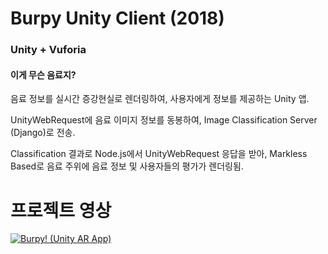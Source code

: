 <h1>Burpy Unity Client (2018)</h1>
<h3>Unity + Vuforia</h3>
<h4>이게 무슨 음료지?</h4>
<p>음료 정보를 실시간 증강현실로 렌더링하여, 사용자에게 정보를 제공하는 Unity 앱.</p>
<p>UnityWebRequest에 음료 이미지 정보를 동봉하여, Image Classification Server (Django)로 전송.</p>
<p>Classification 결과로 Node.js에서 UnityWebRequest 응답을 받아, Markless Based로 음료 주위에 음료 정보 및 사용자들의 평가가 렌더링됨.</p>
<h1>프로젝트 영상</h1>

[![Burpy! (Unity AR App)](http://img.youtube.com/vi/SZdCRuuuBhg/0.jpg)](http://www.youtube.com/watch?v=SZdCRuuuBhg "Burpy!")
